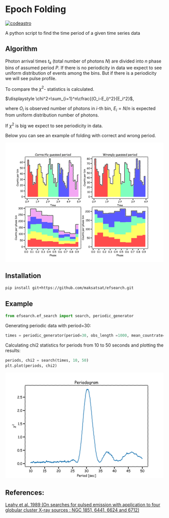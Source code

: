 # Epoch Folding

[![codeastro](https://img.shields.io/badge/Made%20at-Code/Astro-blueviolet.svg)](https://semaphorep.github.io/codeastro/)

A python script to find the time period of a given time series data

## Algorithm 
Photon arrival times $t_k$ (total number of photons $N$) are divided into $n$ phase bins of assumed period $P$. If there is no periodicity in data we expect to see uniform distribution of events among the bins. But if there is a periodicity we will see pulse profile. 

To compare the $\chi^2$- statistics is calculated.

$\displaystyle \chi^2=\sum_{i=1}^n\cfrac{(O_i-E_i)^2}{E_i^2}$,

where $O_i$ is observed number of photons in $i$-th bin, $E_i=N/n$ is expected from uniform distribution number of photons.

If $\chi^2$ is big we expect to see periodicity in data.

Below you can see an example of folding with correct and wrong period.

![alt text](./pics/ef_xkcd.png)

## Installation

```bash
pip install git+https://github.com/maksatsat/efsearch.git
```

## Example

```python
from efsearch.ef_search import search, periodic_generator
```

Generating periodic data with period=30:

 ```python
times = periodic_generator(period=30, obs_length =1000, mean_countrate=50)
```
Calculating chi2 statistics for periods from 10 to 50 seconds  and plotting the results:
 ```python
periods, chi2 = search(times, 10, 50)
plt.plot(periods, chi2)
```
![alt text](./pics/periodogram.png)

## References:

[Leahy et al. 1989 (On searches for pulsed emission with application to four globular cluster X-ray sources : NGC 1851, 6441, 6624 and 6712)](https://ui.adsabs.harvard.edu/abs/1983ApJ...266..160L/abstract)